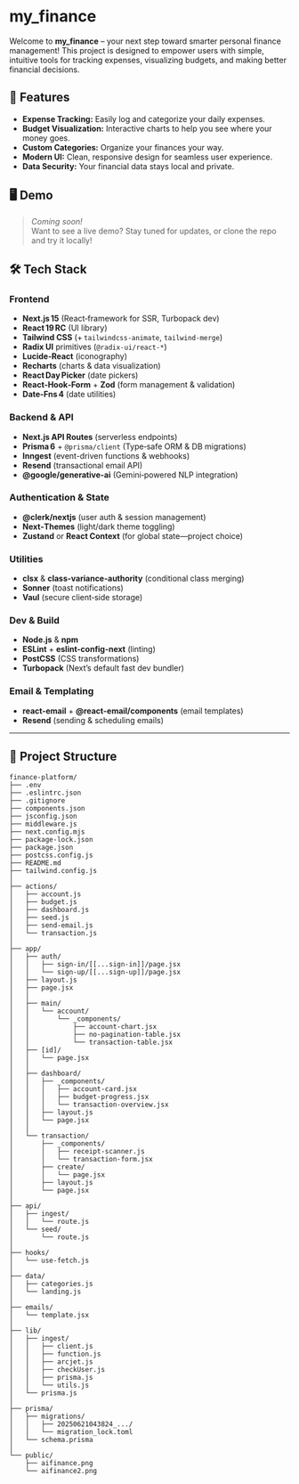 # my_finance

Welcome to **my_finance** – your next step toward smarter personal finance management! This project is designed to empower users with simple, intuitive tools for tracking expenses, visualizing budgets, and making better financial decisions.

## 🚀 Features

- **Expense Tracking:** Easily log and categorize your daily expenses.
- **Budget Visualization:** Interactive charts to help you see where your money goes.
- **Custom Categories:** Organize your finances your way.
- **Modern UI:** Clean, responsive design for seamless user experience.
- **Data Security:** Your financial data stays local and private.

## 🖥️ Demo

> _Coming soon!_  
> Want to see a live demo? Stay tuned for updates, or clone the repo and try it locally!

## 🛠️ Tech Stack

### Frontend
- **Next.js 15** (React‑framework for SSR, Turbopack dev)  
- **React 19 RC** (UI library)  
- **Tailwind CSS** (+ `tailwindcss-animate`, `tailwind-merge`)  
- **Radix UI** primitives (`@radix-ui/react-*`)  
- **Lucide‑React** (iconography)  
- **Recharts** (charts & data visualization)  
- **React Day Picker** (date pickers)  
- **React‑Hook‑Form** + **Zod** (form management & validation)  
- **Date‑Fns 4** (date utilities)  

### Backend & API
- **Next.js API Routes** (serverless endpoints)  
- **Prisma 6** + `@prisma/client` (Type‑safe ORM & DB migrations)  
- **Inngest** (event-driven functions & webhooks)  
- **Resend** (transactional email API)  
- **@google/generative-ai** (Gemini‑powered NLP integration)  

### Authentication & State
- **@clerk/nextjs** (user auth & session management)  
- **Next‑Themes** (light/dark theme toggling)  
- **Zustand** or **React Context** (for global state—project choice)  

### Utilities
- **clsx** & **class-variance-authority** (conditional class merging)  
- **Sonner** (toast notifications)  
- **Vaul** (secure client‑side storage)  

### Dev & Build
- **Node.js** & **npm**  
- **ESLint** + **eslint-config-next** (linting)  
- **PostCSS** (CSS transformations)  
- **Turbopack** (Next’s default fast dev bundler)  

### Email & Templating
- **react-email** + **@react-email/components** (email templates)  
- **Resend** (sending & scheduling emails)  

---

## 📁 Project Structure

```
finance-platform/
├── .env
├── .eslintrc.json
├── .gitignore
├── components.json
├── jsconfig.json
├── middleware.js
├── next.config.mjs
├── package-lock.json
├── package.json
├── postcss.config.js
├── README.md
├── tailwind.config.js
│
├── actions/
│   ├── account.js
│   ├── budget.js
│   ├── dashboard.js
│   ├── seed.js
│   ├── send-email.js
│   └── transaction.js
│
├── app/
│   ├── auth/
│   │   ├── sign-in/[[...sign-in]]/page.jsx
│   │   └── sign-up/[[...sign-up]]/page.jsx
│   ├── layout.js
│   ├── page.jsx
│   │
│   ├── main/
│   │   └── account/
│   │       └── _components/
│   │           ├── account-chart.jsx
│   │           ├── no-pagination-table.jsx
│   │           └── transaction-table.jsx
│   ├── [id]/
│   │   └── page.jsx
│   │
│   ├── dashboard/
│   │   ├── _components/
│   │   │   ├── account-card.jsx
│   │   │   ├── budget-progress.jsx
│   │   │   └── transaction-overview.jsx
│   │   ├── layout.js
│   │   └── page.jsx
│   │
│   └── transaction/
│       ├── _components/
│       │   ├── receipt-scanner.js
│       │   └── transaction-form.jsx
│       ├── create/
│       │   └── page.jsx
│       ├── layout.js
│       └── page.jsx
│
├── api/
│   ├── ingest/
│   │   └── route.js
│   └── seed/
│       └── route.js
│
├── hooks/
│   └── use-fetch.js
│
├── data/
│   ├── categories.js
│   └── landing.js
│
├── emails/
│   └── template.jsx
│
├── lib/
│   ├── ingest/
│   │   ├── client.js
│   │   ├── function.js
│   │   ├── arcjet.js
│   │   ├── checkUser.js
│   │   ├── prisma.js
│   │   └── utils.js
│   └── prisma.js
│
├── prisma/
│   ├── migrations/
│   │   ├── 20250621043824_.../
│   │   └── migration_lock.toml
│   └── schema.prisma
│
└── public/
    ├── aifinance.png
    └── aifinance2.png

